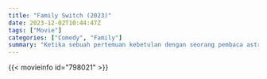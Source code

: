 ```yaml
---
title: "Family Switch (2023)"
date: 2023-12-02T10:44:47Z
tags: ["Movie"]
categories: ["Comedy", "Family"]
summary: "Ketika sebuah pertemuan kebetulan dengan seorang pembaca astrologi menyebabkan Walkers terbangun dan mengalami perubahan seluruh tubuh, dapatkah mereka bersatu untuk mendapatkan promosi, wawancara perguruan tinggi, kontrak rekaman, dan uji coba sepak bola?"
---
```


<mux-player stream-type="on-demand"
src="https://kp3d-my.sharepoint.com/personal/ryoo_kp3d_onmicrosoft_com/_layouts/15/download.aspx?share=EfrbY8_kwYpOpSWYvV5hDQMBYkLO5SoQZ-MLS0Ef66vFMQ" prefer-playback="mse" controls>

</mux-player>


{{< movieinfo id="798021" >}}

<script src="https://cdn.jsdelivr.net/npm/@mux/mux-player"></script>

 <script type="application/ld+json ">
{
"@context": "https://schema.org/",
"@type": "VideoObject",
"name": "Family Switch (2023)",
"contentUrl": "https://stream.mux.com/QYHFQ9d00H02fPq00YYcxw4mLjZQPamGUiiIBrjhAP1ukg.m3u8",
"thumbnailUrl": "https://www.themoviedb.org/t/p/original/e7naXM64BxuMKS7wZWNomeX4W6p.jpg?width=314&fit_mode=preserve&time=25",
"uploadDate": "2023-12-02T10:44:47Z",
}

</script>